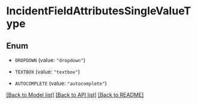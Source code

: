 # IncidentFieldAttributesSingleValueType

## Enum


* `DROPDOWN` (value: `"dropdown"`)

* `TEXTBOX` (value: `"textbox"`)

* `AUTOCOMPLETE` (value: `"autocomplete"`)


[[Back to Model list]](../README.md#documentation-for-models) [[Back to API list]](../README.md#documentation-for-api-endpoints) [[Back to README]](../README.md)


